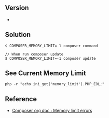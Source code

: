 ## Version
- 

## Solution
```
$ COMPOSER_MEMORY_LIMIT=-1 composer command
```

```
// When run composer update
$ COMPOSER_MEMORY_LIMIT=-1 composer update
```

## See Current Memory Limit
```
php -r "echo ini_get('memory_limit').PHP_EOL;"
```

## Reference
- [Composer org doc : Memory limit errors](https://getcomposer.org/doc/articles/troubleshooting.md#memory-limit-errors)
